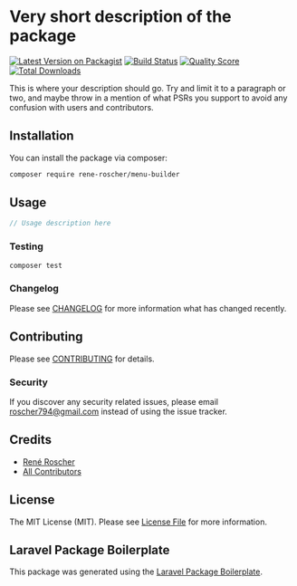 # Very short description of the package

[![Latest Version on Packagist](https://img.shields.io/packagist/v/rene-roscher/menu-builder.svg?style=flat-square)](https://packagist.org/packages/rene-roscher/menu-builder)
[![Build Status](https://img.shields.io/travis/rene-roscher/menu-builder/master.svg?style=flat-square)](https://travis-ci.org/rene-roscher/menu-builder)
[![Quality Score](https://img.shields.io/scrutinizer/g/rene-roscher/menu-builder.svg?style=flat-square)](https://scrutinizer-ci.com/g/rene-roscher/menu-builder)
[![Total Downloads](https://img.shields.io/packagist/dt/rene-roscher/menu-builder.svg?style=flat-square)](https://packagist.org/packages/rene-roscher/menu-builder)

This is where your description should go. Try and limit it to a paragraph or two, and maybe throw in a mention of what PSRs you support to avoid any confusion with users and contributors.

## Installation

You can install the package via composer:

```bash
composer require rene-roscher/menu-builder
```

## Usage

``` php
// Usage description here
```

### Testing

``` bash
composer test
```

### Changelog

Please see [CHANGELOG](CHANGELOG.md) for more information what has changed recently.

## Contributing

Please see [CONTRIBUTING](CONTRIBUTING.md) for details.

### Security

If you discover any security related issues, please email roscher794@gmail.com instead of using the issue tracker.

## Credits

- [René Roscher](https://github.com/rene-roscher)
- [All Contributors](../../contributors)

## License

The MIT License (MIT). Please see [License File](LICENSE.md) for more information.

## Laravel Package Boilerplate

This package was generated using the [Laravel Package Boilerplate](https://laravelpackageboilerplate.com).